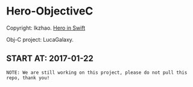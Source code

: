# Hero-ObjectiveC
Copyright: lkzhao. [Hero in Swift](https://github.com/lkzhao/Hero)

Obj-C project: LucaGalaxy.

## START AT: 2017-01-22

```NOTE: We are still working on this project, please do not pull this repo, thank you!```
